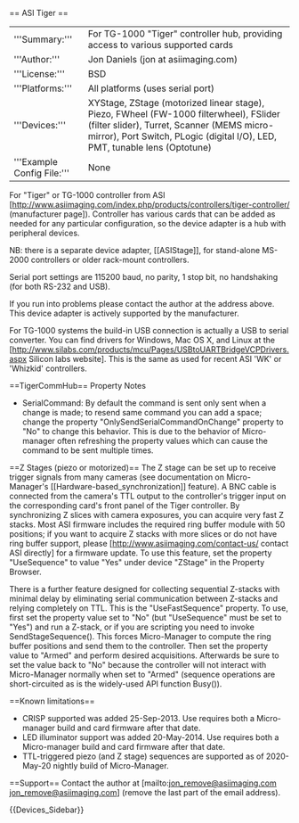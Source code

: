 == ASI Tiger ==

<table><tr><td>
'''Summary:'''</td><td>For TG-1000 "Tiger" controller hub, providing access to various supported cards</td></tr>
<tr><td>'''Author:'''</td><td>Jon Daniels (jon at asiimaging.com)</td></tr>
<tr><td>'''License:'''</td><td>BSD</td></tr> 
<tr><td>'''Platforms:'''</td><td>All platforms (uses serial port)</td></tr>
<tr><td>'''Devices:'''</td><td>XYStage, ZStage (motorized linear stage), Piezo, FWheel (FW-1000 filterwheel), FSlider (filter slider), Turret, Scanner (MEMS micro-mirror), Port Switch, PLogic (digital I/O), LED, PMT, tunable lens (Optotune)</td></tr>
<tr><td>'''Example Config File:'''</td><td>None</td></tr>
</table>  

For "Tiger" or TG-1000 controller from ASI [http://www.asiimaging.com/index.php/products/controllers/tiger-controller/ (manufacturer page]).  Controller has various cards that can be added as needed for any particular configuration, so the device adapter is a hub with peripheral devices.

NB: there is a separate device adapter, [[ASIStage]], for stand-alone MS-2000 controllers or older rack-mount controllers.

Serial port settings are 115200 baud, no parity, 1 stop bit, no handshaking (for both RS-232 and USB).

If you run into problems please contact the author at the address above.  This device adapter is actively supported by the manufacturer.


For TG-1000 systems the build-in USB connection is actually a USB to serial converter. You can find drivers for Windows, Mac OS X, and Linux at the [http://www.silabs.com/products/mcu/Pages/USBtoUARTBridgeVCPDrivers.aspx Silicon labs website].  This is the same as used for recent ASI 'WK' or 'Whizkid' controllers.

==TigerCommHub==
Property Notes
* SerialCommand: By default the command is sent only sent when a change is made; to resend same command you can add a space; change the property "OnlySendSerialCommandOnChange" property to "No" to change this behavior.  This is due to the behavior of Micro-manager often refreshing the property values which can cause the command to be sent multiple times.

==Z Stages (piezo or motorized)==
The Z stage can be set up to receive trigger signals from many cameras (see documentation on Micro-Manager's [[Hardware-based_synchronization]] feature). A BNC cable is connected from the camera's TTL output to the controller's trigger input on the corresponding card's front panel of the Tiger controller.  By synchronizing Z slices with camera exposures, you can acquire very fast Z stacks. Most ASI firmware includes the required ring buffer module with 50 positions; if you want to acquire Z stacks with more slices or do not have ring buffer support, please [http://www.asiimaging.com/contact-us/ contact ASI directly] for a firmware update. To use this feature, set the property "UseSequence" to value "Yes" under device "ZStage" in the Property Browser.

There is a further feature designed for collecting sequential Z-stacks with minimal delay by eliminating serial communication between Z-stacks and relying completely on TTL. This is the "UseFastSequence" property. To use, first set the property value set to "No" (but "UseSequence" must be set to "Yes") and run a Z-stack, or if you are scripting you need to invoke SendStageSequence().  This forces Micro-Manager to compute the ring buffer positions and send them to the controller. Then set the property value to "Armed" and perform desired acquisitions. Afterwards be sure to set the value back to "No" because the controller will not interact with Micro-Manager normally when set to "Armed" (sequence operations are short-circuited as is the widely-used API function Busy()).

==Known limitations==
* CRISP supported was added 25-Sep-2013.  Use requires both a Micro-manager build and card firmware after that date.
* LED illuminator support was added 20-May-2014.  Use requires both a Micro-manager build and card firmware after that date.
* TTL-triggered piezo (and Z stage) sequences are supported as of 2020-May-20 nightly build of Micro-Manager.

==Support==
Contact the author at [mailto:jon_remove@asiimaging.com jon_remove@asiimaging.com] (remove the last part of the email address).

{{Devices_Sidebar}}
